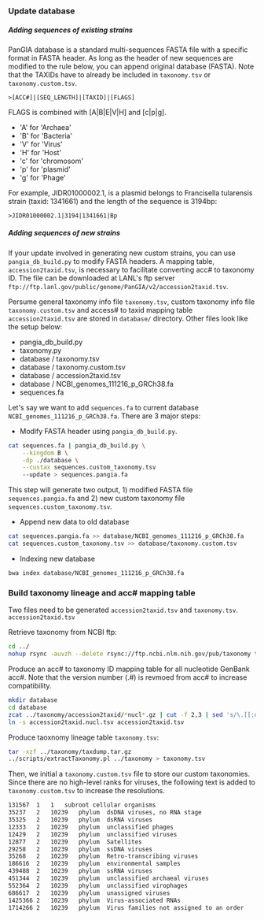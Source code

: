 ### Update database

##### Adding sequences of existing strains

PanGIA database is a standard multi-sequences FASTA file with a specific format in FASTA header. As long as the header of new sequences are modified to the rule below, you can append original database (FASTA). Note that the TAXIDs have to already be included in `taxonomy.tsv` or `taxonomy.custom.tsv`.

```
>[ACC#]|[SEQ_LENGTH]|[TAXID]|[FLAGS]
```

FLAGS is combined with [A|B|E|V|H] and [c|p|g].

 - 'A' for 'Archaea'
 - 'B' for 'Bacteria'
 - 'V' for 'Virus'
 - 'H' for 'Host'
 - 'c' for 'chromosom'
 - 'p' for 'plasmid'
 - 'g' for 'Phage'

For example, JIDR01000002.1, is a plasmid belongs to Francisella tularensis strain (taxid: 1341661) and the length of the sequence is 3194bp:

```
>JIDR01000002.1|3194|1341661|Bp
```

##### Adding sequences of new strains

If your update involved in generating new custom strains, you can use `pangia_db_build.py` to modify FASTA headers. A mapping table, `accession2taxid.tsv`, is necessary to facilitate converting acc# to taxonomy ID. The file can be downloaded at LANL's ftp server `ftp://ftp.lanl.gov/public/genome/PanGIA/v2/accession2taxid.tsv`.

Persume general taxonomy info file `taxonomy.tsv`, custom taxonomy info file `taxonomy.custom.tsv` and access# to taxid mapping table `accession2taxid.tsv` are stored in `database/` directory. Other files look like the setup below:

 - pangia_db_build.py
 - taxonomy.py
 - database / taxonomy.tsv
 - database / taxonomy.custom.tsv
 - database / accession2taxid.tsv
 - database / NCBI_genomes_111216_p_GRCh38.fa
 - sequences.fa

Let's say we want to add `sequences.fa` to current database `NCBI_genomes_111216_p_GRCh38.fa`. There are 3 major steps:

 - Modify FASTA header using `pangia_db_build.py`.

```sh
cat sequences.fa | pangia_db_build.py \
    --kingdom B \
    -dp ./database \
    --custax sequences.custom_taxonomy.tsv
    --update > sequences.pangia.fa
```
This step will generate two output, 1) modified FASTA file `sequences.pangia.fa` and 2) new custom taxonomy file `sequences.custom_taxonomy.tsv`.

 - Append new data to old database

```sh
cat sequences.pangia.fa >> database/NCBI_genomes_111216_p_GRCh38.fa
cat sequences.custom_taxonomy.tsv >> database/taxonomy.custom.tsv
```

 - Indexing new database

```
bwa index database/NCBI_genomes_111216_p_GRCh38.fa
```

### Build taxonomy lineage and acc# mapping table

Two files need to be generated `accession2taxid.tsv` and `taxonomy.tsv`. `accession2taxid.tsv`

Retrieve taxonomy from NCBI ftp:

```sh
cd ../
nohup rsync -auvzh --delete rsync://ftp.ncbi.nlm.nih.gov/pub/taxonomy taxonomy &
```

Produce an acc# to taxonomy ID mapping table for all nucleotide GenBank acc#. Note that the version number (.#) is revmoed from acc# to increase compatibility.

```sh
mkdir database
cd database
zcat ../taxonomy/accession2taxid/*nucl*.gz | cut -f 2,3 | sed 's/\.[[:digit:]]*//' | LC_ALL=C sort > accession2taxid.nucl.tsv
ln -s accession2taxid.nucl.tsv accession2taxid.tsv
```

Produce taoxnomy lineage table `taxonomy.tsv`:

```sh
tar -xzf ../taxonomy/taxdump.tar.gz
../scripts/extractTaxonomy.pl ../taxonomy > taxonomy.tsv
```

Then, we initial a `taxonomy.custom.tsv` file to store our custom taxonomies. Since there are no high-level ranks for viruses, the following text is added to `taxonomy.custom.tsv` to increase the resolutions.

```sh
131567	1	1	subroot	cellular organisms
35237	2	10239	phylum	dsDNA viruses, no RNA stage
35325	2	10239	phylum	dsRNA viruses
12333	2	10239	phylum	unclassified phages
12429	2	10239	phylum	unclassified viruses
12877	2	10239	phylum	Satellites
29258	2	10239	phylum	ssDNA viruses
35268	2	10239	phylum	Retro-transcribing viruses
186616	2	10239	phylum	environmental samples
439488	2	10239	phylum	ssRNA viruses
451344	2	10239	phylum	unclassified archaeal viruses
552364	2	10239	phylum	unclassified virophages
686617	2	10239	phylum	unassigned viruses
1425366	2	10239	phylum	Virus-associated RNAs
1714266	2	10239	phylum	Virus families not assigned to an order
```
